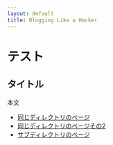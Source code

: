 ```yaml
---
layout: default
title: Blogging Like a Hacker
---
```


テスト
======

タイトル
---------

本文

* [同じディレクトリのページ](hoge.html)
* [同じディレクトリのページその2](test.html)
* [サブディレクトリのページ](/subdir/hoge.html)
